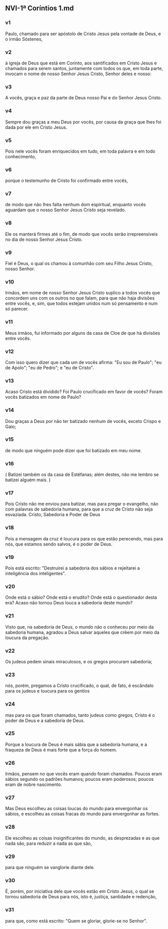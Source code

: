 ## NVI-1ª Coríntios 1.md
### v1
 Paulo, chamado para ser apóstolo de Cristo Jesus pela vontade de Deus, e o irmão Sóstenes,
### v2
 à igreja de Deus que está em Corinto, aos santificados em Cristo Jesus e chamados para serem santos, juntamente com todos os que, em toda parte, invocam o nome de nosso Senhor Jesus Cristo, Senhor deles e nosso:
### v3
 A vocês, graça e paz da parte de Deus nosso Pai e do Senhor Jesus Cristo.
### v4
 Sempre dou graças a meu Deus por vocês, por causa da graça que lhes foi dada por ele em Cristo Jesus.
### v5
 Pois nele vocês foram enriquecidos em tudo, em toda palavra e em todo conhecimento,
### v6
 porque o testemunho de Cristo foi confirmado entre vocês,
### v7
 de modo que não lhes falta nenhum dom espiritual, enquanto vocês aguardam que o nosso Senhor Jesus Cristo seja revelado.
### v8
 Ele os manterá firmes até o fim, de modo que vocês serão irrepreensíveis no dia de nosso Senhor Jesus Cristo.
### v9
 Fiel é Deus, o qual os chamou à comunhão com seu Filho Jesus Cristo, nosso Senhor.
### v10
 Irmãos, em nome de nosso Senhor Jesus Cristo suplico a todos vocês que concordem uns com os outros no que falam, para que não haja divisões entre vocês, e, sim, que todos estejam unidos num só pensamento e num só parecer.
### v11
 Meus irmãos, fui informado por alguns da casa de Cloe de que há divisões entre vocês.
### v12
 Com isso quero dizer que cada um de vocês afirma: "Eu sou de Paulo"; "eu de Apolo"; "eu de Pedro"; e "eu de Cristo".
### v13
 Acaso Cristo está dividido? Foi Paulo crucificado em favor de vocês? Foram vocês batizados em nome de Paulo?
### v14
 Dou graças a Deus por não ter batizado nenhum de vocês, exceto Crispo e Gaio;
### v15
 de modo que ninguém pode dizer que foi batizado em meu nome.
### v16
 ( Batizei também os da casa de Estéfanas; além destes, não me lembro se batizei alguém mais. )
### v17
 Pois Cristo não me enviou para batizar, mas para pregar o evangelho, não com palavras de sabedoria humana, para que a cruz de Cristo não seja esvaziada. Cristo, Sabedoria e Poder de Deus
### v18
 Pois a mensagem da cruz é loucura para os que estão perecendo, mas para nós, que estamos sendo salvos, é o poder de Deus.
### v19
 Pois está escrito: "Destruirei a sabedoria dos sábios e rejeitarei a inteligência dos inteligentes".
### v20
 Onde está o sábio? Onde está o erudito? Onde está o questionador desta era? Acaso não tornou Deus louca a sabedoria deste mundo?
### v21
 Visto que, na sabedoria de Deus, o mundo não o conheceu por meio da sabedoria humana, agradou a Deus salvar aqueles que crêem por meio da loucura da pregação.
### v22
 Os judeus pedem sinais miraculosos, e os gregos procuram sabedoria;
### v23
 nós, porém, pregamos a Cristo crucificado, o qual, de fato, é escândalo para os judeus e loucura para os gentios
### v24
 mas para os que foram chamados, tanto judeus como gregos, Cristo é o poder de Deus e a sabedoria de Deus.
### v25
 Porque a loucura de Deus é mais sábia que a sabedoria humana, e a fraqueza de Deus é mais forte que a força do homem.
### v26
 Irmãos, pensem no que vocês eram quando foram chamados. Poucos eram sábios segundo os padrões humanos; poucos eram poderosos; poucos eram de nobre nascimento.
### v27
 Mas Deus escolheu as coisas loucas do mundo para envergonhar os sábios, e escolheu as coisas fracas do mundo para envergonhar as fortes.
### v28
 Ele escolheu as coisas insignificantes do mundo, as desprezadas e as que nada são, para reduzir a nada as que são,
### v29
 para que ninguém se vanglorie diante dele.
### v30
 É, porém, por iniciativa dele que vocês estão em Cristo Jesus, o qual se tornou sabedoria de Deus para nós, isto é, justiça, santidade e redenção,
### v31
 para que, como está escrito: "Quem se gloriar, glorie-se no Senhor".
